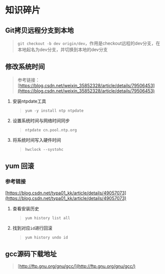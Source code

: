 # 知识碎片

## Git拷贝远程分支到本地

> `git checkout -b dev origin/dev`，作用是checkout远程的dev分支，在本地起名为dev分支，并切换到本地的dev分支

## 修改系统时间

> 参考链接：
> [https://blog.csdn.net/weixin_35852328/article/details/79506453](https://blog.csdn.net/weixin_35852328/article/details/79506453)

1.  安装ntpdate工具
    >`yum -y install ntp ntpdate`

2.  设置系统时间与网络时间同步
    >`ntpdate cn.pool.ntp.org` 

3.  将系统时间写入硬件时间
    >`hwclock --systohc`

## yum 回滚

### 参考链接

[https://blog.csdn.net/typa01_kk/article/details/49057073](https://blog.csdn.net/typa01_kk/article/details/49057073)

1.  查看安装历史

    >`yum history list all`

2.  找到对应`id`进行回滚

    >`yum history undo id `

## gcc源码下载地址

>   [http://ftp.gnu.org/gnu/gcc/](http://ftp.gnu.org/gnu/gcc/)


